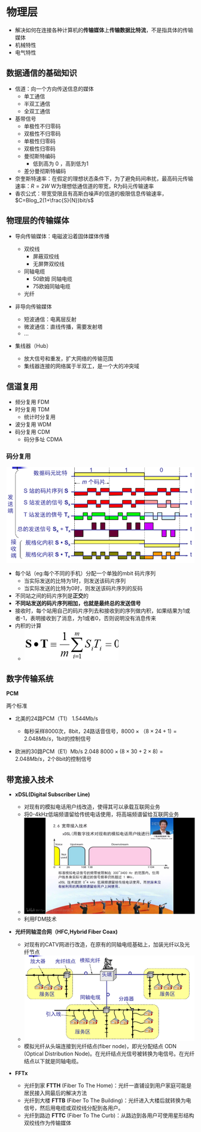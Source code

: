 # 物理层

- 解决如何在连接各种计算机的**传输媒体**上**传输数据比特流**，不是指具体的传输媒体
- 机械特性
- 电气特性



## 数据通信的基础知识

- 信道：向一个方向传送信息的媒体
  - 单工通信
  - 半双工通信
  - 全双工通信
- 基带信号
  - 单极性不归零码
  - 双极性不归零码
  - 单极性归零码
  - 双极性归零码
  - 曼彻斯特编码
    - 低到高为 0 ，高到低为1
  - 差分曼彻斯特编码
- 奈奎斯特速率：在假定的理想状态条件下，为了避免码间串扰，最高码元传输速率：$R = 2W$ W为理想低通信道的带宽，R为码元传输速率
- 香农公式：带宽受限且有高斯白噪声的信道的极限信息传输速率，$C=Blog_2(1+\frac{S}{N})bit/s$

## 物理层的传输媒体

- 导向传输媒体：电磁波沿着固体媒体传播

  - 双绞线
    - 屏蔽双绞线
    - 无屏弊双绞线
  - 同轴电缆
    - 50欧姆 同轴电缆
    - 75欧姆同轴电缆
  - 光纤

- 非导向传输媒体

  - 短波通信：电离层反射
  - 微波通信：直线传播，需要发射塔
  - ...

- 集线器（Hub）

  - 放大信号和重发，扩大网络的传输范围
  - 集线器连接的网络属于半双工，是一个大的冲突域

  

  

  

  

## 信道复用

- 频分复用 FDM
- 时分复用 TDM
  - 统计时分复用
- 波分复用 WDM
- 码分复用 CDM
  - 码分多址 CDMA



### 码分复用

![image-20200804152247590](images/image-20200804152247590.png)

- 每个站（eg:每个不同的手机）分配一个单独的mbit 码片序列
  - 当实际发送的比特为1时，则发送该码片序列
  - 当实际发送的比特为0时，则发送该码片序列的反码
- 不同站之间的码片序列是**正交**的
- **不同站发送的码片序列相加，也就是最终总的发送信号**
- 接收时，每个站用自己的码片序列去和接收到的序列做内积，如果结果为1或者-1，表明接收到了消息，为1或者0，否则说明没有消息传来
- 内积的计算
  - ![image-20200804152706567](images/image-20200804152706567.png)



## 数字传输系统

**PCM**

两个标准

- 北美的24路PCM（T1） 1.544Mb/s

  - 每秒采样8000次，8bit，24路话音信号，$8000\times （8 \times 24+1) = 2.048Mb/s$，1bit的控制信号

- 欧洲的30路PCM（E1）Mb/s 2.048 $8000\times(8\times30+2\times8) = 2.048Mb/s$，2个8bit的控制信号

  

## 带宽接入技术

- **xDSL(Digital Subscriber Line)**

  - 对现有的模拟电话用户线改造，使得其可以承载互联网业务
  - 将0-4kHz低端频谱留给传统电话使用，将高端频谱留给互联网业务
  - ![img](images/JZ7@(){7XB[7Q`6SCYH8CLB.jpg)
  - 利用FDM技术

- **光纤同轴混合网（HFC,Hybrid Fiber Coax)**

  - 对现有的CATV网进行改造，在原有的同轴电缆基础上，加装光纤以及光纤节点
  - ![image-20200804154833440](images/image-20200804154833440.png)
  - 模拟光纤从头端连接到光纤结点(fiber node)，即光分配结点 ODN (Optical Distribution Node)。在光纤结点光信号被转换为电信号。在光纤结点以下就是同轴电缆。

- **FFTx**

  - 光纤到家 **FTTH** (Fiber To The Home)：光纤一直铺设到用户家庭可能是居民接入网最后的解决方法
  - 光纤到大楼 **FTTB** (Fiber To The Building)：光纤进入大楼后就转换为电信号，然后用电缆或双绞线分配到各用户。
  - 光纤到路边 **FTTC** (Fiber To The Curb)：从路边到各用户可使用星形结构双绞线作为传输媒体

  